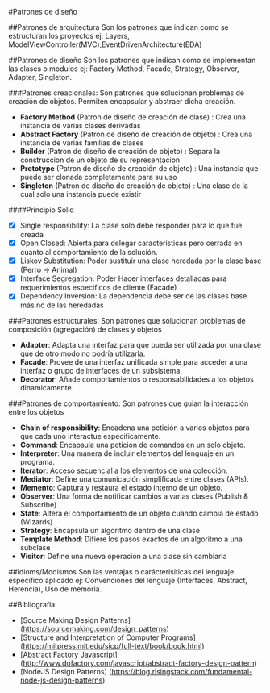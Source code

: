 
#Patrones de diseño

    
##Patrones de arquitectura
    Son los patrones que indican como se estructuran los proyectos
     ej: Layers, ModelViewController(MVC),EventDrivenArchitecture(EDA)
    
    
##Patrones de diseño
    Son los patrones que indican como se implementan las clases o modulos
    ej: Factory Method, Facade, Strategy, Observer, Adapter, Singleton.
      
###Patrones creacionales:
    Son patrones que solucionan problemas de creación de objetos. Permiten encapsular y abstraer dicha creación.
  - **Factory Method** (Patron de diseño de creación de clase) : Crea una instancia de varias clases derivadas
  - **Abstract Factory** (Patron de diseño de creación de objeto) : Crea una instancia de varias familias de clases
  - **Builder** (Patron de diseño de creación de objeto) : Separa la construccion de un objeto de su representacion
  - **Prototype** (Patron de diseño de creación de objeto) : Una instancia que puede ser clonada completamente para su uso
  - **Singleton** (Patron de diseño de creación de objeto) : Una clase de la cual solo una instancia puede existir
  
####Principio Solid
- [x] Single responsibility: La clase solo debe responder para lo que fue creada
- [x] Open Closed: Abierta para delegar caracteristicas pero cerrada en cuanto al comportamiento de la solución.
- [x] Liskov Substitution: Poder sustituir una clase heredada por la clase base (Perro -> Animal)
- [x] Interface Segregation: Poder Hacer interfaces detalladas para requerimientos especificos de cliente (Facade)
- [x] Dependency Inversion: La dependencia debe ser de las clases base más no de las heredadas
      
###Patrones estructurales:
    Son patrones que solucionan problemas de composición (agregación) de clases y objetos        
  - **Adapter**: Adapta una interfaz para que pueda ser utilizada por una clase que de otro modo no podría utilizarla.
  - **Facade**: Provee de una interfaz unificada simple para acceder a una interfaz o grupo de interfaces de un subsistema.
  - **Decorator**: Añade comportamientos o responsabilidades a los objetos dinamicamente.
          
###Patrones de comportamiento:
    Son patrones que guian la interacción entre los objetos            
  - **Chain of responsibility**: Encadena una petición a varios objetos para que cada uno interactue especificamente.
  - **Command**: Encapsula una petición de comandos en un solo objeto.
  - **Interpreter**: Una manera de incluir elementos del lenguaje en un programa.
  - **Iterator**: Acceso secuencial a los elementos de una colección.
  - **Mediator**: Define una comunicación simplificada entre clases (APIs).
  - **Memento**:  Captura y restaura el estado interno de un objeto.
  - **Observer**: Una forma de notificar cambios a varias clases (Publish & Subscribe)
  - **State**: Altera el comportamiento de un objeto cuando cambia de estado (Wizards)
  - **Strategy**: Encapsula un algoritmo dentro de una clase
  - **Template Method**: Difiere los pasos exactos de un algoritmo a una subclase
  - **Visitor**: Define una nueva operación a una clase sin cambiarla 

      
##Idioms/Modismos
    Son las ventajas o carácterisiticas del lenguaje especifico aplicado
      ej: Convenciones del lenguaje (Interfaces, Abstract, Herencia), Uso de memoria.
        
        
##Bibliografia:

- [Source Making Design Patterns] (https://sourcemaking.com/design_patterns)
- [Structure and Interpretation of Computer Programs] (https://mitpress.mit.edu/sicp/full-text/book/book.html)
- [Abstract Factory Javascript] (http://www.dofactory.com/javascript/abstract-factory-design-pattern)
- [NodeJS Design Patterns] (https://blog.risingstack.com/fundamental-node-js-design-patterns)
